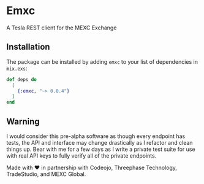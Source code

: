 # Emxc

A Tesla REST client for the MEXC Exchange

## Installation

The package can be installed by adding `emxc` to your list of dependencies in `mix.exs`:

```elixir
def deps do
  [
    {:emxc, "~> 0.0.4"}
  ]
end
```

## Warning
I would consider this pre-alpha software as though every endpoint has tests, the API and interface may change drastically as I refactor and clean things up.
Bear with me for a few days as I write a private test suite for use with real API keys to fully verify all of the private endpoints.

Made with ❤️ in partnership with Codeojo, Threephase Technology, TradeStudio, and MEXC Global.
